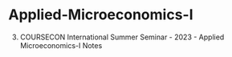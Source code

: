 # Applied-Microeconomics-I
3. COURSECON International Summer Seminar - 2023 - Applied Microeconomics-I Notes 
